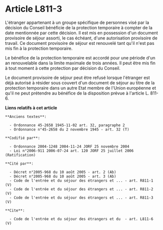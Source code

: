 # Article L811-3

L'étranger appartenant à un groupe spécifique de personnes visé par la décision du Conseil bénéficie de la protection
temporaire à compter de la date mentionnée par cette décision. Il est mis en possession d'un document provisoire de séjour
assorti, le cas échéant, d'une autorisation provisoire de travail. Ce document provisoire de séjour est renouvelé tant qu'il
n'est pas mis fin à la protection temporaire.

Le bénéfice de la protection temporaire est accordé pour une période d'un an renouvelable dans la limite maximale de trois
années. Il peut être mis fin à tout moment à cette protection par décision du Conseil.

Le document provisoire de séjour peut être refusé lorsque l'étranger est déjà autorisé à résider sous couvert d'un document
de séjour au titre de la protection temporaire dans un autre Etat membre de l'Union européenne et qu'il ne peut prétendre au
bénéfice de la disposition prévue à l'article L. 811-6.

**Liens relatifs à cet article**

	**Anciens textes**:

	  - Ordonnance 45-2658 1945-11-02 art. 32, paragraphe 2
	  - Ordonnance n°45-2658 du 2 novembre 1945 - art. 32 (T)

	**Codifié par**:

	  - Ordonnance 2004-1248 2004-11-24 JORF 25 novembre 2004
	  - Loi n°2006-911 2006-07-24 art. 120 JORF 25 juillet 2006 (Ratification)

	**Cité par**:

	  - Décret n°2005-968 du 10 août 2005 - art. 2 (Ab)
	  - Décret n°2005-968 du 10 août 2005 - art. 3 (Ab)
	  - Code de l'entrée et du séjour des étrangers et ... - art. R811-1 (V)
	  - Code de l'entrée et du séjour des étrangers et ... - art. R811-2 (V)
	  - Code de l'entrée et du séjour des étrangers et ... - art. R811-3 (V)

	**Cite**:

	  - Code de l'entrée et du séjour des étrangers et du  - art. L811-6 (V)
